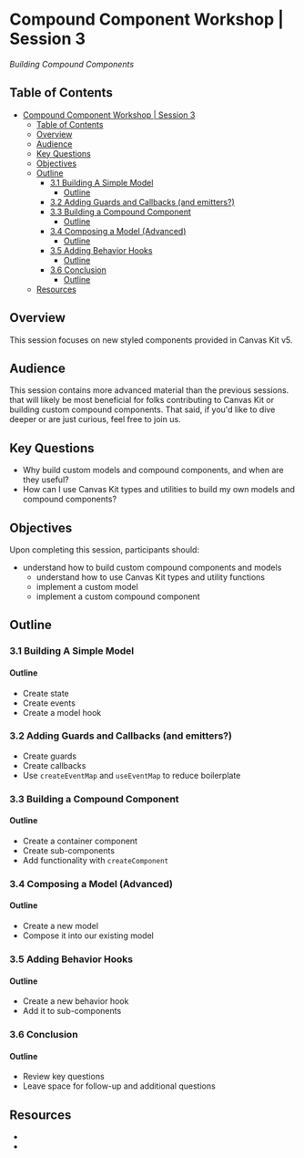 # Compound Component Workshop | Session 3

_Building Compound Components_

## Table of Contents

- [Compound Component Workshop | Session 3](#compound-component-workshop--session-3)
  - [Table of Contents](#table-of-contents)
  - [Overview](#overview)
  - [Audience](#audience)
  - [Key Questions](#key-questions)
  - [Objectives](#objectives)
  - [Outline](#outline)
    - [3.1 Building A Simple Model](#31-building-a-simple-model)
      - [Outline](#outline-1)
    - [3.2 Adding Guards and Callbacks (and emitters?)](#32-adding-guards-and-callbacks-and-emitters)
    - [3.3 Building a Compound Component](#33-building-a-compound-component)
      - [Outline](#outline-2)
    - [3.4 Composing a Model (Advanced)](#34-composing-a-model-advanced)
      - [Outline](#outline-3)
    - [3.5 Adding Behavior Hooks](#35-adding-behavior-hooks)
      - [Outline](#outline-4)
    - [3.6 Conclusion](#36-conclusion)
      - [Outline](#outline-5)
  - [Resources](#resources)

## Overview

This session focuses on new styled components provided in Canvas Kit v5.

## Audience

This session contains more advanced material than the previous sessions. that will likely be most beneficial for folks contributing to Canvas Kit or building custom compound components. That said, if you'd like to dive deeper or are just curious, feel free to join us.

## Key Questions

- Why build custom models and compound components, and when are they useful?
- How can I use Canvas Kit types and utilities to build my own models and compound components?

## Objectives

Upon completing this session, participants should:

- understand how to build custom compound components and models
  - understand how to use Canvas Kit types and utility functions
  - implement a custom model
  - implement a custom compound component

## Outline

### 3.1 Building A Simple Model

#### Outline

- Create state
- Create events
- Create a model hook

### 3.2 Adding Guards and Callbacks (and emitters?)

- Create guards
- Create callbacks
- Use `createEventMap` and `useEventMap` to reduce boilerplate

### 3.3 Building a Compound Component

#### Outline

- Create a container component
- Create sub-components
- Add functionality with `createComponent`

### 3.4 Composing a Model (Advanced)

#### Outline

- Create a new model
- Compose it into our existing model

### 3.5 Adding Behavior Hooks

#### Outline

- Create a new behavior hook
- Add it to sub-components

### 3.6 Conclusion

#### Outline

- Review key questions
- Leave space for follow-up and additional questions

## Resources

-
-
